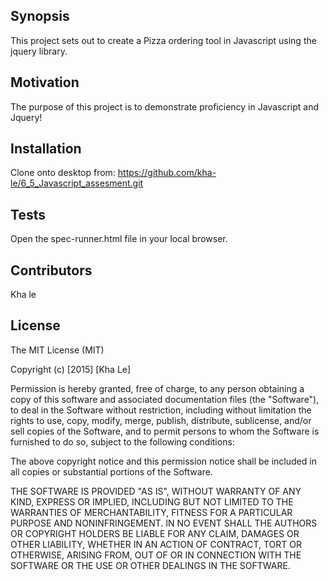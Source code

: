 ## Synopsis

This project sets out to create a Pizza ordering tool in Javascript using the jquery library.


## Motivation

The purpose of this project is to demonstrate proficiency in Javascript and Jquery!

## Installation
Clone onto desktop from:
https://github.com/kha-le/6_5_Javascript_assesment.git

## Tests
Open the spec-runner.html file in your local browser.



## Contributors

Kha le

## License

The MIT License (MIT)

Copyright (c) [2015] [Kha Le]

Permission is hereby granted, free of charge, to any person obtaining a copy
of this software and associated documentation files (the "Software"), to deal
in the Software without restriction, including without limitation the rights
to use, copy, modify, merge, publish, distribute, sublicense, and/or sell
copies of the Software, and to permit persons to whom the Software is
furnished to do so, subject to the following conditions:

The above copyright notice and this permission notice shall be included in all
copies or substantial portions of the Software.

THE SOFTWARE IS PROVIDED "AS IS", WITHOUT WARRANTY OF ANY KIND, EXPRESS OR
IMPLIED, INCLUDING BUT NOT LIMITED TO THE WARRANTIES OF MERCHANTABILITY,
FITNESS FOR A PARTICULAR PURPOSE AND NONINFRINGEMENT. IN NO EVENT SHALL THE
AUTHORS OR COPYRIGHT HOLDERS BE LIABLE FOR ANY CLAIM, DAMAGES OR OTHER
LIABILITY, WHETHER IN AN ACTION OF CONTRACT, TORT OR OTHERWISE, ARISING FROM,
OUT OF OR IN CONNECTION WITH THE SOFTWARE OR THE USE OR OTHER DEALINGS IN THE
SOFTWARE.
